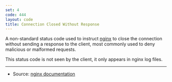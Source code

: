 ```yaml
---
set: 4
code: 444
layout: code
title: Connection Closed Without Response
---
```


A non-standard status code used to instruct [nginx][2] to close the
connection without sending a response to the client, most commonly used
to deny malicious or malformed requests.

This status code is not seen by the client, it only appears in nginx log
files.

---

* Source: [nginx documentation][1]

[1]: <http://nginx.org/en/docs/http/ngx_http_rewrite_module.html#return>
[2]: <http://nginx.org>
